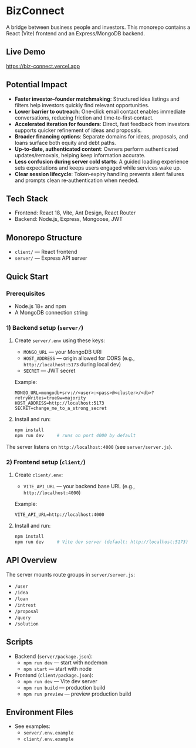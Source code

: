 # BizConnect

A bridge between business people and investors. This monorepo contains a React (Vite) frontend and an Express/MongoDB backend.

## Live Demo
https://biz-connect.vercel.app

## Potential Impact
- __Faster investor–founder matchmaking__: Structured idea listings and filters help investors quickly find relevant opportunities.
- __Lower barrier to outreach__: One‑click email contact enables immediate conversations, reducing friction and time‑to‑first‑contact.
- __Accelerated iteration for founders__: Direct, fast feedback from investors supports quicker refinement of ideas and proposals.
- __Broader financing options__: Separate domains for ideas, proposals, and loans surface both equity and debt paths.
- __Up‑to‑date, authenticated content__: Owners perform authenticated updates/removals, helping keep information accurate.
- __Less confusion during server cold starts__: A guided loading experience sets expectations and keeps users engaged while services wake up.
- __Clear session lifecycle__: Token‑expiry handling prevents silent failures and prompts clean re‑authentication when needed.

## Tech Stack
- Frontend: React 18, Vite, Ant Design, React Router
- Backend: Node.js, Express, Mongoose, JWT

## Monorepo Structure
- `client/` — React frontend
- `server/` — Express API server

## Quick Start

### Prerequisites
- Node.js 18+ and npm
- A MongoDB connection string

### 1) Backend setup (`server/`)
1. Create `server/.env` using these keys:
   - `MONGO_URL` — your MongoDB URI
   - `HOST_ADDRESS` — origin allowed for CORS (e.g., `http://localhost:5173` during local dev)
   - `SECRET` — JWT secret

   Example:
   ```env
   MONGO_URL=mongodb+srv://<user>:<pass>@<cluster>/<db>?retryWrites=true&w=majority
   HOST_ADDRESS=http://localhost:5173
   SECRET=change_me_to_a_strong_secret
   ```

2. Install and run:
   ```bash
   npm install
   npm run dev     # runs on port 4000 by default
   ```

The server listens on `http://localhost:4000` (see `server/server.js`).

### 2) Frontend setup (`client/`)
1. Create `client/.env`:
   - `VITE_API_URL` — your backend base URL (e.g., `http://localhost:4000`)

   Example:
   ```env
   VITE_API_URL=http://localhost:4000
   ```

2. Install and run:
   ```bash
   npm install
   npm run dev     # Vite dev server (default: http://localhost:5173)
   ```

## API Overview
The server mounts route groups in `server/server.js`:
- `/user`
- `/idea`
- `/loan`
- `/intrest`
- `/proposal`
- `/query`
- `/solution`

## Scripts
- Backend (`server/package.json`):
  - `npm run dev` — start with nodemon
  - `npm start` — start with node
- Frontend (`client/package.json`):
  - `npm run dev` — Vite dev server
  - `npm run build` — production build
  - `npm run preview` — preview production build

## Environment Files
- See examples:
  - `server/.env.example`
  - `client/.env.example`

